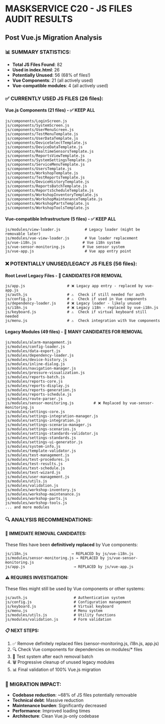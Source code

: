 # MASKSERVICE C20 - JS FILES AUDIT RESULTS
## Post Vue.js Migration Analysis

### 📊 SUMMARY STATISTICS:
- **Total JS Files Found**: 82
- **Used in index.html**: 26 
- **Potentially Unused**: 56 (68% of files!)
- **Vue Components**: 21 (all actively used)
- **Vue-compatible modules**: 4 (all actively used)

### ✅ CURRENTLY USED JS FILES (26 files):

#### Vue.js Components (21 files) - ✅ KEEP ALL
```
js/components/LoginScreen.js
js/components/SystemScreen.js
js/components/UserMenuScreen.js
js/components/TestMenuTemplate.js
js/components/UserDataTemplate.js
js/components/DeviceSelectTemplate.js
js/components/DeviceDataTemplate.js
js/components/RealtimeSensorsTemplate.js
js/components/ReportsViewTemplate.js
js/components/SystemSettingsTemplate.js
js/components/ServiceMenuTemplate.js
js/components/UsersTemplate.js
js/components/WorkshopTemplate.js
js/components/TestReportsTemplate.js
js/components/DeviceHistoryTemplate.js
js/components/ReportsBatchTemplate.js
js/components/ReportsScheduleTemplate.js
js/components/WorkshopInventoryTemplate.js
js/components/WorkshopMaintenanceTemplate.js
js/components/WorkshopPartsTemplate.js
js/components/WorkshopToolsTemplate.js
```

#### Vue-compatible Infrastructure (5 files) - ✅ KEEP ALL
```
js/modules/view-loader.js           # Legacy loader (might be removable later)
js/modules/vue-view-loader.js       # Vue loader replacement
js/vue-i18n.js                     # Vue i18n system
js/vue-sensor-monitoring.js        # Vue sensor system
js/vue-app.js                       # Vue app entry point
```

### ❌ POTENTIALLY UNUSED/LEGACY JS FILES (56 files):

#### Root Level Legacy Files - 🚨 CANDIDATES FOR REMOVAL
```
js/app.js                   # ❌ Legacy app entry - replaced by vue-app.js
js/auth.js                  # ⚠️  Check if still needed for auth
js/config.js                # ⚠️  Check if used in Vue components
js/dependency-loader.js     # ❌ Legacy loader - likely unused
js/i18n.js                  # ❌ Legacy i18n - replaced by vue-i18n.js
js/keyboard.js              # ⚠️  Check if virtual keyboard still needed
js/menu.js                  # ⚠️  Check integration with Vue components
```

#### Legacy Modules (49 files) - 🚨 MANY CANDIDATES FOR REMOVAL
```
js/modules/alarm-management.js
js/modules/config-loader.js
js/modules/data-export.js
js/modules/dependency-loader.js
js/modules/device-history.js
js/modules/inline-dialog.js
js/modules/navigation-manager.js
js/modules/pressure-visualization.js
js/modules/reports-batch.js
js/modules/reports-core.js
js/modules/reports-display.js
js/modules/reports-generation.js
js/modules/reports-schedule.js
js/modules/route-parser.js
js/modules/sensor-monitoring.js         # ❌ Replaced by vue-sensor-monitoring.js
js/modules/settings-core.js
js/modules/settings-integration-manager.js
js/modules/settings-integration.js
js/modules/settings-scenario-manager.js
js/modules/settings-scenarios.js
js/modules/settings-standards-validator.js
js/modules/settings-standards.js
js/modules/settings-ui-generator.js
js/modules/system-info.js
js/modules/template-validator.js
js/modules/test-management.js
js/modules/test-procedures.js
js/modules/test-results.js
js/modules/test-schedule.js
js/modules/test-wizard.js
js/modules/user-management.js
js/modules/utils.js
js/modules/validation.js
js/modules/workshop-inventory.js
js/modules/workshop-maintenance.js
js/modules/workshop-parts.js
js/modules/workshop-tools.js
... and more modules
```

### 🔍 ANALYSIS RECOMMENDATIONS:

#### 🚨 IMMEDIATE REMOVAL CANDIDATES:
These files have been **definitively replaced** by Vue components:
```
js/i18n.js                    → REPLACED by js/vue-i18n.js
js/modules/sensor-monitoring.js → REPLACED by js/vue-sensor-monitoring.js
js/app.js                      → REPLACED by js/vue-app.js
```

#### ⚠️ REQUIRES INVESTIGATION:
These files might still be used by Vue components or other systems:
```
js/auth.js                     # Authentication system
js/config.js                   # Configuration management
js/keyboard.js                 # Virtual keyboard
js/menu.js                     # Menu system
js/modules/utils.js            # Utility functions
js/modules/validation.js       # Form validation
```

#### 📋 NEXT STEPS:
1. ✅ Remove definitely replaced files (sensor-monitoring.js, i18n.js, app.js)
2. 🔍 Check Vue components for dependencies on modules/* files
3. 🧪 Test system after each removal batch
4. 🗑️ Progressive cleanup of unused legacy modules
5. 📊 Final validation of 100% Vue.js migration

### 💾 MIGRATION IMPACT:
- **Codebase reduction**: ~68% of JS files potentially removable
- **Technical debt**: Massive reduction
- **Maintenance burden**: Significantly decreased
- **Performance**: Improved loading times
- **Architecture**: Clean Vue.js-only codebase
